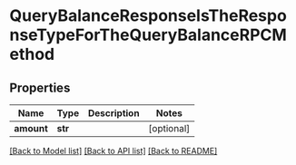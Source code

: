 # QueryBalanceResponseIsTheResponseTypeForTheQueryBalanceRPCMethod

## Properties
Name | Type | Description | Notes
------------ | ------------- | ------------- | -------------
**amount** | **str** |  | [optional] 

[[Back to Model list]](../README.md#documentation-for-models) [[Back to API list]](../README.md#documentation-for-api-endpoints) [[Back to README]](../README.md)


